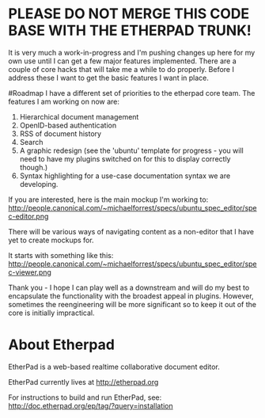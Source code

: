 # PLEASE DO NOT MERGE THIS CODE BASE WITH THE ETHERPAD TRUNK!
It is very much a work-in-progress and I'm pushing changes up here for my own use until I can get a few major features implemented.
There are a couple of core hacks that will take me a while to do properly. Before I address these I want to get the basic features I want in place.

#Roadmap
I have a different set of priorities to the etherpad core team. The features I am working on now are:
 1. Hierarchical document management
 2. OpenID-based authentication
 3. RSS of document history
 4. Search
 5. A graphic redesign (see the 'ubuntu' template for progress - you will need to have my plugins switched on for this to display correctly though.)
 6. Syntax highlighting for a use-case documentation syntax we are developing.

If you are interested, here is the main mockup I'm working to: http://people.canonical.com/~michaelforrest/specs/ubuntu_spec_editor/spec-editor.png

There will be various ways of navigating content as a non-editor that I have yet to create mockups for. 

It starts with something like this: http://people.canonical.com/~michaelforrest/specs/ubuntu_spec_editor/spec-viewer.png

Thank you - I hope I can play well as a downstream and will do my best to encapsulate the functionality with the broadest appeal in plugins. However, sometimes the reengineering will be more significant so to keep it out of the core is initially impractical. 

# About Etherpad
EtherPad is a web-based realtime collaborative document editor.

EtherPad currently lives at <http://etherpad.org>

For instructions to build and run EtherPad, see: <http://doc.etherpad.org/ep/tag/?query=installation>
